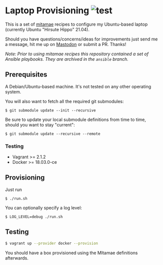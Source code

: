 # Laptop Provisioning ![test](https://github.com/moritzheiber/laptop-provisioning/workflows/test/badge.svg)

This is a set of [mitamae](https://github.com/itamae-kitchen/mitamae) recipes to configure my Ubuntu-based laptop (currently Ubuntu "Hirsute Hippo" 21.04).

Should you have questions/concerns/ideas for improvements just send me a message, hit me up on [Mastodon](https://mastodon.social/@moritzheiber) or submit a PR. Thanks!

_Note: Prior to using mitamae recipes this repository contained a set of Ansible playbooks. They are archived in the `ansible` branch._

## Prerequisites

A Debian/Ubuntu-based machine. It's not tested on any other operating system.

You will also want to fetch all the required git submodules:

```
$ git submodule update --init --recursive
```

Be sure to update your local submodule definitions from time to time, should you want to stay "current":

```
$ git submodule update --recursive --remote
```

### Testing

- Vagrant >= 2.1.2
- Docker >= 18.03.0-ce

## Provisioning

Just run

```
$ ./run.sh
```

You can optionally specify a log level:

```
$ LOG_LEVEL=debug ./run.sh
```

## Testing

```sh
$ vagrant up --provider docker --provision
```

You should have a box provisioned using the MItamae definitions afterwards.
